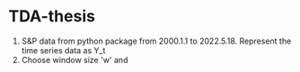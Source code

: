 # TDA-thesis

1. S&P data from python package from 2000.1.1 to 2022.5.18. Represent the time series data as Y_t
2. Choose window size 'w' and  
